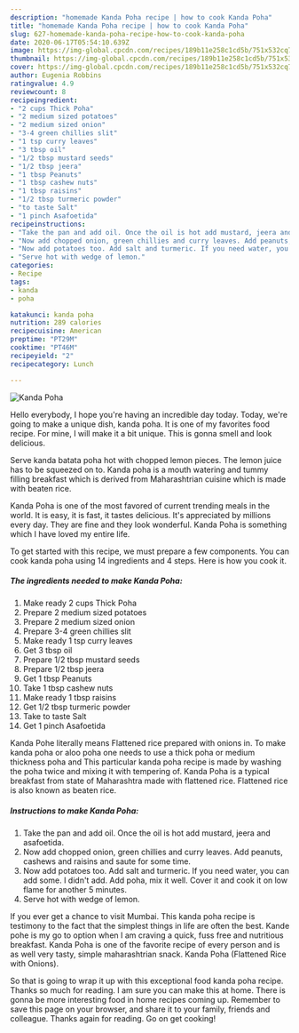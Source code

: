 ```yaml
---
description: "homemade Kanda Poha recipe | how to cook Kanda Poha"
title: "homemade Kanda Poha recipe | how to cook Kanda Poha"
slug: 627-homemade-kanda-poha-recipe-how-to-cook-kanda-poha
date: 2020-06-17T05:54:10.639Z
image: https://img-global.cpcdn.com/recipes/189b11e258c1cd5b/751x532cq70/kanda-poha-recipe-main-photo.jpg
thumbnail: https://img-global.cpcdn.com/recipes/189b11e258c1cd5b/751x532cq70/kanda-poha-recipe-main-photo.jpg
cover: https://img-global.cpcdn.com/recipes/189b11e258c1cd5b/751x532cq70/kanda-poha-recipe-main-photo.jpg
author: Eugenia Robbins
ratingvalue: 4.9
reviewcount: 8
recipeingredient:
- "2 cups Thick Poha"
- "2 medium sized potatoes"
- "2 medium sized onion"
- "3-4 green chillies slit"
- "1 tsp curry leaves"
- "3 tbsp oil"
- "1/2 tbsp mustard seeds"
- "1/2 tbsp jeera"
- "1 tbsp Peanuts"
- "1 tbsp cashew nuts"
- "1 tbsp raisins"
- "1/2 tbsp turmeric powder"
- "to taste Salt"
- "1 pinch Asafoetida"
recipeinstructions:
- "Take the pan and add oil. Once the oil is hot add mustard, jeera and asafoetida."
- "Now add chopped onion, green chillies and curry leaves. Add peanuts, cashews and raisins and saute for some time."
- "Now add potatoes too. Add salt and turmeric. If you need water, you can add some. I didn&#39;t add. Add poha, mix it well. Cover it and cook it on low flame for another 5 minutes."
- "Serve hot with wedge of lemon."
categories:
- Recipe
tags:
- kanda
- poha

katakunci: kanda poha 
nutrition: 289 calories
recipecuisine: American
preptime: "PT29M"
cooktime: "PT46M"
recipeyield: "2"
recipecategory: Lunch

---
```



![Kanda Poha](https://img-global.cpcdn.com/recipes/189b11e258c1cd5b/751x532cq70/kanda-poha-recipe-main-photo.jpg)

Hello everybody, I hope you're having an incredible day today. Today, we're going to make a unique dish, kanda poha. It is one of my favorites food recipe. For mine, I will make it a bit unique. This is gonna smell and look delicious.

Serve kanda batata poha hot with chopped lemon pieces. The lemon juice has to be squeezed on to. Kanda poha is a mouth watering and tummy filling breakfast which is derived from Maharashtrian cuisine which is made with beaten rice.

Kanda Poha is one of the most favored of current trending meals in the world. It is easy, it is fast, it tastes delicious. It's appreciated by millions every day. They are fine and they look wonderful. Kanda Poha is something which I have loved my entire life.


To get started with this recipe, we must prepare a few components. You can cook kanda poha using 14 ingredients and 4 steps. Here is how you cook it.

<!--inarticleads1-->

##### The ingredients needed to make Kanda Poha:

1. Make ready 2 cups Thick Poha
1. Prepare 2 medium sized potatoes
1. Prepare 2 medium sized onion
1. Prepare 3-4 green chillies slit
1. Make ready 1 tsp curry leaves
1. Get 3 tbsp oil
1. Prepare 1/2 tbsp mustard seeds
1. Prepare 1/2 tbsp jeera
1. Get 1 tbsp Peanuts
1. Take 1 tbsp cashew nuts
1. Make ready 1 tbsp raisins
1. Get 1/2 tbsp turmeric powder
1. Take to taste Salt
1. Get 1 pinch Asafoetida


Kanda Pohe literally means Flattened rice prepared with onions in. To make kanda poha or aloo poha one needs to use a thick poha or medium thickness poha and This particular kanda poha recipe is made by washing the poha twice and mixing it with tempering of. Kanda Poha is a typical breakfast from state of Maharashtra made with flattened rice. Flattened rice is also known as beaten rice. 

<!--inarticleads2-->

##### Instructions to make Kanda Poha:

1. Take the pan and add oil. Once the oil is hot add mustard, jeera and asafoetida.
1. Now add chopped onion, green chillies and curry leaves. Add peanuts, cashews and raisins and saute for some time.
1. Now add potatoes too. Add salt and turmeric. If you need water, you can add some. I didn&#39;t add. Add poha, mix it well. Cover it and cook it on low flame for another 5 minutes.
1. Serve hot with wedge of lemon.


If you ever get a chance to visit Mumbai. This kanda poha recipe is testimony to the fact that the simplest things in life are often the best. Kande pohe is my go to option when I am craving a quick, fuss free and nutritious breakfast. Kanda Poha is one of the favorite recipe of every person and is as well very tasty, simple maharashtrian snack. Kanda Poha (Flattened Rice with Onions). 

So that is going to wrap it up with this exceptional food kanda poha recipe. Thanks so much for reading. I am sure you can make this at home. There is gonna be more interesting food in home recipes coming up. Remember to save this page on your browser, and share it to your family, friends and colleague. Thanks again for reading. Go on get cooking!
